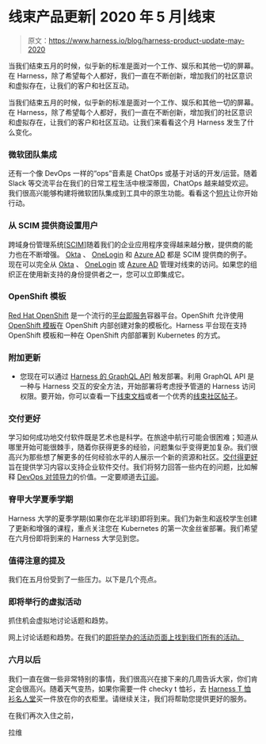 # 线束产品更新| 2020 年 5 月|线束

> 原文：<https://www.harness.io/blog/harness-product-update-may-2020>

当我们结束五月的时候，似乎新的标准是面对一个工作、娱乐和其他一切的屏幕。在 Harness，除了希望每个人都好，我们一直在不断创新，增加我们的社区意识和虚拟存在，让我们的客户和社区互动。

当我们结束五月的时候，似乎新的标准是面对一个工作、娱乐和其他一切的屏幕。在 Harness，除了希望每个人都好，我们一直在不断创新，增加我们的社区意识和虚拟存在，让我们的客户和社区互动。让我们来看看这个月 Harness 发生了什么变化。

### 微软团队集成

还有一个像 DevOps 一样的“ops”音素是 ChatOps 或基于对话的开发/运营。随着 Slack 等交流平台在我们的日常工程生活中根深蒂固，ChatOps 越来越受欢迎。我们很高兴能够构建将微软团队集成到工具中的原生功能。看看这个[短片](https://harness-1.wistia.com/medias/d6s06puxsr)让你开始行动。

### 从 SCIM 提供商设置用户

跨域身份管理系统[[SCIM](https://www.simplecloud.info/)]随着我们的企业应用程序变得越来越分散，提供商的能力也在不断增强。 [Okta](https://www.okta.com/) 、 [OneLogin](https://www.onelogin.com/) 和 [Azure AD](https://azure.microsoft.com/en-us/services/active-directory/) 都是 SCIM 提供商的例子。现在可以完全从 [Okta](https://developer.harness.io/docs/platform/authentication/provision-users-with-okta-scim/) 、 [OneLogin](https://developer.harness.io/docs/platform/Authentication/7provision-users-and-groups-with-one-login-scim) 或 [Azure AD](https://docs.microsoft.com/en-us/azure/active-directory/saas-apps/harness-provisioning-tutorial) 管理对线束的访问。如果您的组织正在使用新支持的身份提供者之一，您可以立即集成它。

### OpenShift 模板

[Red Hat OpenShift](https://www.openshift.com/) 是一个流行的[平台即服务](https://harness.io/blog/what-is-paas/)容器平台。OpenShift 允许使用 [OpenShift 模板](https://docs.openshift.com/container-platform/3.11/dev_guide/templates.html)在 OpenShift 内部创建对象的模板化。Harness 平台现在支持 OpenShift 模板和一种在 OpenShift 内部部署到 Kubernetes 的方式。

### 附加更新

*   您现在可以通过 [Harness 的 GraphQL API](https://developer.harness.io/docs/platform/apis/api-quickstart/) 触发部署。利用 GraphQL API 是一种与 Harness 交互的安全方法，开始部署将考虑授予管道的 Harness 访问权限。要开始，你可以查看一下[线束文档](https://developer.harness.io/docs/first-gen/firstgen-platform/techref-category/api/trigger-workflow-or-a-pipeline-using-api/)或者一个优秀的[线束社区帖子](https://community.harness.io/t/deployment-api-is-live/419)。

### 交付更好

学习如何成功地交付软件既是艺术也是科学。在旅途中航行可能会很困难；知道从哪里开始可能很棘手，随着你获得更多的经验，问题集似乎变得更加复杂。我们很高兴为那些想了解更多的任何经验水平的人展示一个新的资源和社区。[交付得更好](https://www.deliver-better.com/)旨在提供学习内容以支持企业软件交付。我们将努力回答一些内在的问题，比如解释 [DevOps 对领导力](https://www.deliver-better.com/post/explaining-the-challenges-and-value-of-devops-to-leadership)的价值。一定要顺道去[订阅](https://www.deliver-better.com/subscribe)。

### 脊甲大学夏季学期

Harness 大学的夏季学期(如果你在北半球)即将到来。我们为新生和返校学生创建了更新和增强的课程，重点关注您在 Kubernetes 的第一次金丝雀部署。我们希望在六月份即将到来的 Harness 大学见到您。

### 值得注意的提及

我们在五月份受到了一些压力。以下是几个亮点。

### 即将举行的虚拟活动
抓住机会虚拟地讨论话题和趋势。

网上讨论话题和趋势。在我们的[即将举办的活动页面上找到我们所有的活动。](https://harness.io/resource-center/events-and-webinars/)

### 六月以后

我们一直在做一些非常特别的事情，我们很高兴在接下来的几周告诉大家，你们肯定会很高兴。随着天气变热，如果你需要一件 checky t 恤衫，去 [Harness T 恤衫名人堂](https://harness.io/t-shirts/)买一件放在你的衣柜里。请继续关注，我们将帮助您提供更好的服务。

在我们再次入住之前，

拉维